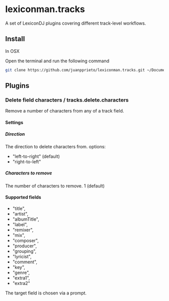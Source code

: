 # lexiconman.tracks

A set of LexiconDJ plugins covering different track-level workflows.

## Install

In OSX

Open the terminal and run the following command
```bash
git clone https://github.com/juanpprieto/lexiconman.tracks.git ~/Documents/Lexicon/Plugins/Lexiconman\ Tracks
```

## Plugins

### Delete field characters / tracks.delete.characters

Remove a number of characters from any of a track field.

#### Settings

#####  Direction

The direction to delete characters from. options:
 - "left-to-right" (default)
 - "right-to-left"

#####  Characters to remove

The number of characters to remove. 1 (default)

#### Supported fields
 - "title",
 - "artist",
 - "albumTitle",
 - "label",
 - "remixer",
 - "mix",
 - "composer",
 - "producer",
 - "grouping",
 - "lyricist",
 - "comment",
 - "key",
 - "genre",
 - "extra1",
 - "extra2"

The target field is chosen via a prompt.


